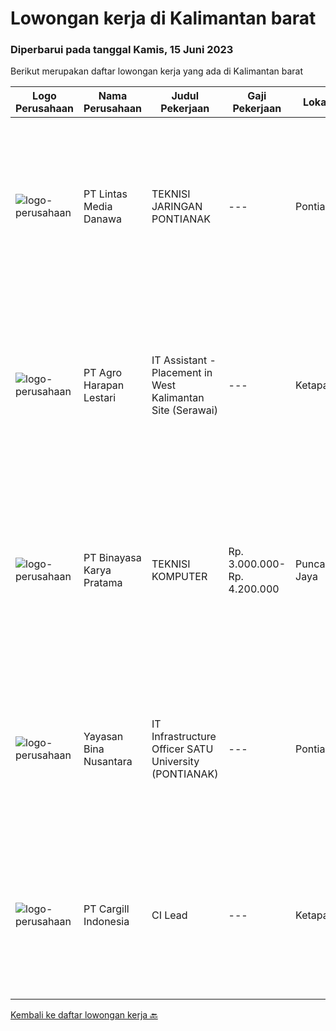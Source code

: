
  # Lowongan kerja di Kalimantan barat

  ### Diperbarui pada tanggal Kamis, 15 Juni 2023

  Berikut merupakan daftar lowongan kerja yang ada di Kalimantan barat

  |Logo Perusahaan | Nama Perusahaan | Judul Pekerjaan | Gaji Pekerjaan | Lokasi | Deskripsi | Tanggal diunggah | Pranala |
  | -------------- | --------------- | --------------- | --------- | --------- | -------------- | ------- | ----------- |
  |![logo-perusahaan](https://image-service-cdn.seek.com.au/4cc5b4edd8a09fb41741a122f57ee79a81b9a89e/ee4dce1061f3f616224767ad58cb2fc751b8d2dc)|PT Lintas Media Danawa|TEKNISI JARINGAN PONTIANAK|---|Pontianak|Kualifikasi: Usia maksimum saat melamar adalah 28 tahun Minimal Pendidikan SMK Jurusan Teknik Komputer, Teknik Telekomunikasi dan sejenisnya Minimal...|Rabu, 07 Juni 2023|https://www.jobstreet.co.id/id/job/teknisi-jaringan-pontianak-4352088?token=0~930ead6a-e8ed-4ac2-b45b-44ecca3ab81b&sectionRank=1&jobId=jobstreet-id-job-4352088|
|![logo-perusahaan](https://image-service-cdn.seek.com.au/cf504cf0fd63cff79d8947c0ec301d1bfb683f57/ee4dce1061f3f616224767ad58cb2fc751b8d2dc)|PT Agro Harapan Lestari|IT Assistant - Placement in West Kalimantan Site (Serawai)|---|Ketapang|Job Descriptions: Microsoft Windows Server (2003, 2008R2) administration, installation, disaster recovery planning, backups, performance analysis, and...|Rabu, 31 Mei 2023|https://www.jobstreet.co.id/id/job/it-assistant-placement-in-west-kalimantan-site-serawai-4354443?token=0~930ead6a-e8ed-4ac2-b45b-44ecca3ab81b&sectionRank=2&jobId=jobstreet-id-job-4354443|
|![logo-perusahaan](https://image-service-cdn.seek.com.au/ffbcd8309fe4010672e6779bce48c2652d16094e/ee4dce1061f3f616224767ad58cb2fc751b8d2dc)|PT Binayasa Karya Pratama|TEKNISI KOMPUTER|Rp. 3.000.000-Rp. 4.200.000|Puncak Jaya|Tanggung Jawab Pekerjaan: Melakukan pemantauan terhadap perangkat serta maintenance yang bersifat preventif seperti update patch Operating System dan...|Jumat, 26 Mei 2023|https://www.jobstreet.co.id/id/job/teknisi-komputer-4348561?token=0~930ead6a-e8ed-4ac2-b45b-44ecca3ab81b&sectionRank=3&jobId=jobstreet-id-job-4348561|
|![logo-perusahaan](https://image-service-cdn.seek.com.au/299dad8efc22bd883e751be779b1e6f409671577/ee4dce1061f3f616224767ad58cb2fc751b8d2dc)|Yayasan Bina Nusantara|IT Infrastructure Officer SATU University (PONTIANAK)|---|Pontianak|Job Description: Site dan traffice perfomance monitoring SLA for helpdesk resoluton Periodic maintenance or applicaton and data Identify &amp;...|Selasa, 16 Mei 2023|https://www.jobstreet.co.id/id/job/it-infrastructure-officer-satu-university-pontianak-4335516?token=0~930ead6a-e8ed-4ac2-b45b-44ecca3ab81b&sectionRank=4&jobId=jobstreet-id-job-4335516|
|![logo-perusahaan](https://image-service-cdn.seek.com.au/94733078f2e236e07a983fdb57214f0a900efb2b/ee4dce1061f3f616224767ad58cb2fc751b8d2dc)|PT Cargill Indonesia|CI Lead|---|Ketapang|Partner with super users, stakeholders and data technology teams to drive process stabilization and optimization initiatives and support technology to...|Senin, 22 Mei 2023|https://www.jobstreet.co.id/id/job/ci-lead-1035905468?token=0~930ead6a-e8ed-4ac2-b45b-44ecca3ab81b&sectionRank=5&jobId=jobstreet-id-job-1035905468|


  [Kembali ke daftar lowongan kerja 🔙](../README.md#daftar-lowongan-kerja)
  